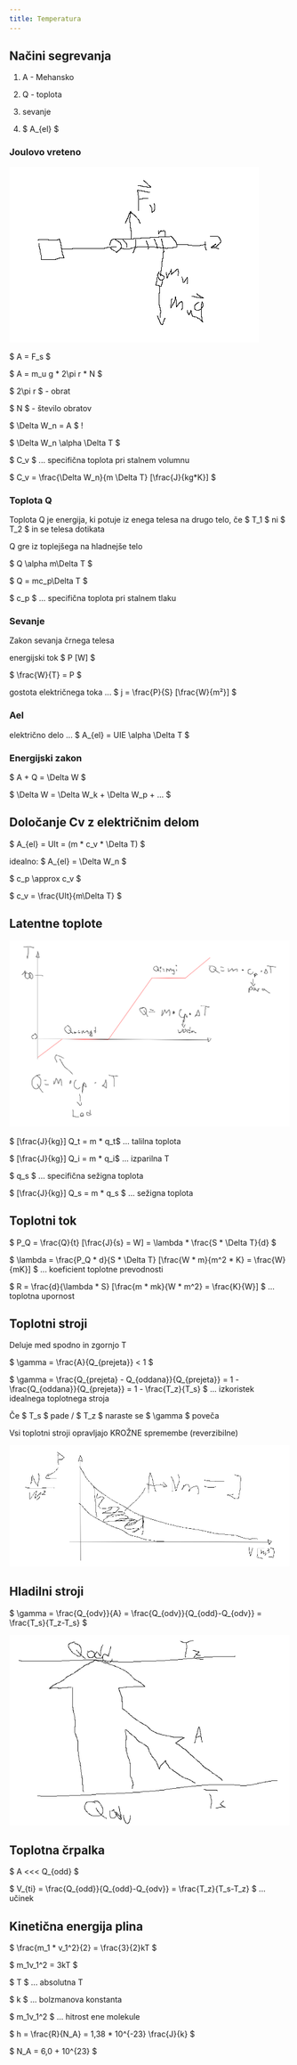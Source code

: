 ```yaml
---
title: Temperatura
---
```


## Načini segrevanja

1. A - Mehansko

2. Q - toplota

3. sevanje

4. $ A_{el} $

### Joulovo vreteno

<!-- <img src="joulovo_vreteno.png"> -->
![alt text](joulovo_vreteno.png)

$ A = F_s $

$ A = m_u g * 2\pi r * N $

$ 2\pi r $ - obrat

$ N $ - število obratov

$ \Delta W_n = A $ !

$ \Delta W_n \alpha \Delta T $

$ C_v $ ... specifična toplota pri stalnem volumnu

$ C_v = \frac{\Delta W_n}{m \Delta T}  [\frac{J}{kg*K}] $

### Toplota Q

Toplota Q je energija, ki potuje iz enega telesa na drugo telo, če $ T_1 $ ni $ T_2 $ in se telesa dotikata

Q gre iz toplejšega na hladnejše telo

$ Q \alpha m\Delta T $

$ Q = mc_p\Delta T $

$ c_p $ ... specifična toplota pri stalnem tlaku

### Sevanje

Zakon sevanja črnega telesa

energijski tok $ P [W] $

$ \frac{W}{T} = P $

gostota električnega toka ... $ j = \frac{P}{S} [\frac{W}{m²}] $

### Ael
električno delo ... $ A_{el} = UIE \alpha \Delta T $

### Energijski zakon

$ A + Q = \Delta W $

$ \Delta W = \Delta W_k + \Delta W_p + ... $

## Določanje Cv z električnim delom

$ A_{el} = UIt = (m * c_v * \Delta T) $

idealno: $ A_{el} = \Delta W_n $

$ c_p \approx c_v $

$ c_v = \frac{UIt}{m\Delta T} $

## Latentne toplote

<!-- <img src="latentne_toplote.png"> -->
![alt text](latentne_toplote.png)

$ [\frac{J}{kg}] Q_t = m * q_t$ ... talilna toplota

$ [\frac{J}{kg}] Q_i = m * q_i$ ... izparilna T

$ q_s $ ... specifična sežigna toplota

$ [\frac{J}{kg}] Q_s = m * q_s $ ... sežigna toplota

## Toplotni tok

$ P_Q = \frac{Q}{t} [\frac{J}{s} = W] = \lambda * \frac{S * \Delta T}{d} $

$ \lambda = \frac{P_Q * d}{S * \Delta T} [\frac{W * m}{m^2 * K} = \frac{W}{mK}] $ ... koeficient toplotne prevodnosti

$ R = \frac{d}{\lambda * S} [\frac{m * mk}{W * m^2} = \frac{K}{W}] $ ... toplotna upornost

## Toplotni stroji

Deluje med spodno in zgornjo T

$ \gamma = \frac{A}{Q_{prejeta}} < 1 $

$ \gamma = \frac{Q_{prejeta} - Q_{oddana}}{Q_{prejeta}} = 1 - \frac{Q_{oddana}}{Q_{prejeta}} = 1 - \frac{T_z}{T_s} $ ... izkoristek idealnega toplotnega stroja

Če $ T_s $ pade / $ T_z $ naraste se $ \gamma $ poveča

Vsi toplotni stroji opravljajo KROŽNE spremembe (reverzibilne)

<!-- <img src="toplotni_stroji.png"> -->
![alt text](toplotni_stroji.png)

## Hladilni stroji

$ \gamma = \frac{Q_{odv}}{A} = \frac{Q_{odv}}{Q_{odd}-Q_{odv}} = \frac{T_s}{T_z-T_s} $


![alt text](hladilni_stroj.png)

## Toplotna črpalka

$ A <<< Q_{odd} $

$ V_{ti} = \frac{Q_{odd}}{Q_{odd}-Q_{odv}} = \frac{T_z}{T_s-T_z} $ ... učinek

## Kinetična energija plina

$ \frac{m_1 * v_1^2}{2} = \frac{3}{2}kT $

$ m_1v_1^2 = 3kT $

$ T $ ... absolutna T

$ k $ ... bolzmanova konstanta

$ m_1v_1^2 $ ... hitrost ene molekule

$ h = \frac{R}{N_A} = 1,38 * 10^{-23} \frac{J}{k} $

$ N_A = 6,0 + 10^{23} $
